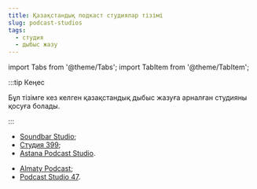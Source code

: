 ```yaml
---
title: Қазақстандық подкаст студиялар тізімі
slug: podcast-studios
tags:
  - студия
  - дыбыс жазу
---
```


import Tabs from '@theme/Tabs';
import TabItem from '@theme/TabItem';

:::tip Кеңес

Бұл тізімге кез келген қазақстандық дыбыс жазуға арналған студияны қосуға болады.

:::

<Tabs queryString="current-os">
  <TabItem value="astana" label="Астана">
    <ul>
        <li><a href="https://www.instagram.com/soundbar.studio/">Soundbar Studio</a>;</li>
        <li><a href="https://threeninenine.carrd.co/">Студия 399</a>;</li>
        <li><a href="https://www.instagram.com/astana.podcast.studio/">Astana Podcast Studio</a>.</li>
    </ul>
</TabItem>
<TabItem value="almaty" label="Алматы">
    <ul>
        <li><a href="https://www.instagram.com/almatypodcast/">Almaty Podcast</a>;</li>
        <li><a href="https://www.instagram.com/studio47.kz/">Podcast Studio 47</a>.</li>
    </ul>
</TabItem>
</Tabs>

<!-- <li><a href=""></a>.</li> -->
